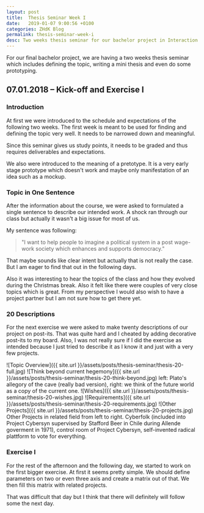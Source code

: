 ```yaml
---
layout: post
title:  Thesis Seminar Week I
date:   2019-01-07 9:00:56 +0100
categories: ZHdK Blog
permalink: thesis-seminar-week-i
desc: Two weeks thesis seminar for our bachelor project in Interaction Design at Zurich University of the Arts.
---
```


For our final bachelor project, we are having a two weeks thesis seminar which includes defining the topic, writing a mini thesis and even do some prototyping. 

## 07.01.2018 – Kick-off and Exercise I

### Introduction
At first we were introduced to the schedule and expectations of the following two weeks. The first week is meant to be used for finding and defining the topic very well. It needs to be narrowed down and meaningful.

Since this seminar gives us study points, it needs to be graded and thus requires deliverables and expectations.

We also were introduced to the meaning of a pretotype. It is a very early stage prototype which doesn't work and maybe only manifestation of an idea such as a mockup.

### Topic in One Sentence
After the information about the course, we were asked to formulated a single sentence to describe our intended work. A shock ran through our class but actually it wasn't a big issue for most of us.

My sentence was following:
> "I want to help people to imagine a political system in a post wage-work society which enhances and supports democracy."

That maybe sounds like clear intent but actually that is not really the case. But I am eager to find that out in the following days.

Also it was interesting to hear the topics of the class and how they evolved during the Christmas break. Also it felt like there were couples of very close topics which is great. From my perspective I would also wish to have a project partner but I am not sure how to get there yet.

### 20 Descriptions
For the next exercise we were asked to make twenty descriptions of our project on post-its. That was quite hard and I cheated by adding decorative post-its to my board. Also, I was not really sure if I did the exercise as intended because I just tried to describe it as I know it and just with a very few projects.

![Topic Overview]({{ site.url }}/assets/posts/thesis-seminar/thesis-20-full.jpg)
![Think beyond current hegemony]({{ site.url }}/assets/posts/thesis-seminar/thesis-20-think-beyond.jpg)
left: Plato's allegory of the cave (really bad version), right: we think of the future world as a copy of the current one.
![Wishes]({{ site.url }}/assets/posts/thesis-seminar/thesis-20-wishes.jpg)
![Requirements]({{ site.url }}/assets/posts/thesis-seminar/thesis-20-requirements.jpg)
![Other Projects]({{ site.url }}/assets/posts/thesis-seminar/thesis-20-projects.jpg)
Other Projects in related field from left to right. Cyberfolk (included into Project Cybersyn supervised by Stafford Beer in Chile during Allende goverment in 1971), control room of Project Cybersyn, self-invented radical plattform to vote for everything.

### Exercise I
For the rest of the afternoon and the following day, we started to work on the first bigger exercise. At first it seems pretty simple. We should define parameters on two or even three axis and create a matrix out of that. We then fill this matrix with related projects.

That was difficult that day but I think that there will definitely will follow some the next day.